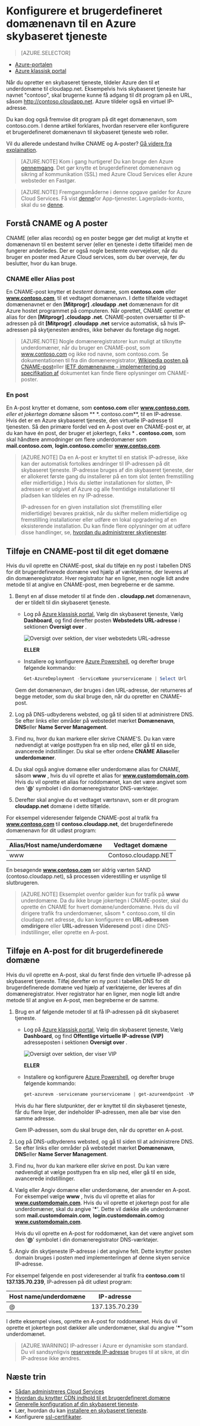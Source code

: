<properties
    pageTitle="Konfigurere et brugerdefineret domænenavn i Cloud Services | Microsoft Azure"
    description="Lær at fremvise din Azure-program eller dine data på et brugerdefineret domæne ved at konfigurere DNS-indstillinger."
    services="cloud-services"
    documentationCenter=".net"
    authors="Thraka"
    manager="timlt"
    editor=""/>

<tags
    ms.service="cloud-services"
    ms.workload="tbd"
    ms.tgt_pltfrm="na"
    ms.devlang="na"
    ms.topic="article"
    ms.date="08/10/2016"
    ms.author="adegeo"/>

# <a name="configuring-a-custom-domain-name-for-an-azure-cloud-service"></a>Konfigurere et brugerdefineret domænenavn til en Azure skybaseret tjeneste

> [AZURE.SELECTOR]
- [Azure-portalen](cloud-services-custom-domain-name-portal.md)
- [Azure klassisk portal](cloud-services-custom-domain-name.md)


Når du opretter en skybaseret tjeneste, tildeler Azure den til et underdomæne til cloudapp.net. Eksempelvis hvis skybaseret tjeneste har navnet "contoso", skal brugerne kunne få adgang til dit program på en URL, såsom http://contoso.cloudapp.net. Azure tildeler også en virtuel IP-adresse.

Du kan dog også fremvise dit program på dit eget domænenavn, som contoso.com. I denne artikel forklares, hvordan reservere eller konfigurere et brugerdefineret domænenavn til skybaseret tjeneste web roller.

Vil du allerede undestand hvilke CNAME og A-poster? [Gå videre fra explaination](#add-a-cname-record-for-your-custom-domain).

> [AZURE.NOTE]
> Kom i gang hurtigere! Du kan bruge den Azure [gennemgang](http://support.microsoft.com/kb/2990804). Det gør knytte et brugerdefineret domænenavn og sikring af kommunikation (SSL) med Azure Cloud Services eller Azure websteder en Fastgør.

<p/>

> [AZURE.NOTE]
> Fremgangsmåderne i denne opgave gælder for Azure Cloud Services. Få vist [denne](../app-service-web/web-sites-custom-domain-name.md)for App-tjenester. Lagerplads-konto, skal du se [denne](../storage/storage-custom-domain-name.md).


## <a name="understand-cname-and-a-records"></a>Forstå CNAME og A poster

CNAME (eller alias records) og en poster begge gør det muligt at knytte et domænenavn til en bestemt server (eller en tjeneste i dette tilfælde) men de fungerer anderledes. Der er også nogle bestemte overvejelser, når du bruger en poster med Azure Cloud services, som du bør overveje, før du beslutter, hvor du kan bruge.

### <a name="cname-or-alias-record"></a>CNAME eller Alias post

En CNAME-post knytter et *bestemt* domæne, som **contoso.com** eller **www.contoso.com**, til et vedtaget domænenavn. I dette tilfælde vedtaget domænenavnet er den **[Mitprogr] .cloudapp .net** domænenavn for dit Azure hostet programmet på computeren. Når oprettet, CNAME opretter et alias for den **[Mitprogr] .cloudapp .net**. CNAME-posten oversætter til IP-adressen på dit **[Mitprogr] .cloudapp .net** service automatisk, så hvis IP-adressen på skytjenesten ændres, ikke behøver du foretage dig noget.

> [AZURE.NOTE]
> Nogle domæneregistratorer kun muligt at tilknytte underdomæner, når du bruger en CNAME-post, som www.contoso.com og ikke rod navne, som contoso.com. Se dokumentationen til fra din domæneregistrator, [Wikipedia posten på CNAME-post](http://en.wikipedia.org/wiki/CNAME_record)eller [IETF domænenavne - implementering og specifikation af](http://tools.ietf.org/html/rfc1035) dokumentet kan finde flere oplysninger om CNAME-poster.

### <a name="a-record"></a>En post

En A-post knytter et domæne, som **contoso.com** eller **www.contoso.com**, *eller et jokertegn domæne* såsom ** \*. contoso.com**, til en IP-adresse. Hvis det er en Azure skybaseret tjeneste, den virtuelle IP-adresse til tjenesten. Så den primære fordel ved en A-post over en CNAME-post er, at du kan have én post, der bruger et jokertegn, f.eks \* **. contoso.com**, som skal håndtere anmodninger om flere underdomæner som **mail.contoso.com**, **login.contoso.com**eller **www.contso.com**.

> [AZURE.NOTE]
> Da en A-post er knyttet til en statisk IP-adresse, ikke kan der automatisk fortolkes ændringer til IP-adressen på dit skybaseret tjeneste. IP-adresse bruges af din skybaseret tjeneste, der er allokeret første gang du installerer på en tom slot (enten fremstilling eller midlertidige.) Hvis du sletter installationen for slotten, IP-adressen er udgivet af Azure og alle fremtidige installationer til pladsen kan tildeles en ny IP-adresse.
>
> IP-adressen for en given installation slot (fremstilling eller midlertidige) bevares praktisk, når du skifter mellem midlertidige og fremstilling installationer eller udføre en lokal opgradering af en eksisterende installation. Du kan finde flere oplysninger om at udføre disse handlinger, se, [hvordan du administrerer skytjenester](cloud-services-how-to-manage.md).


## <a name="add-a-cname-record-for-your-custom-domain"></a>Tilføje en CNAME-post til dit eget domæne

Hvis du vil oprette en CNAME-post, skal du tilføje en ny post i tabellen DNS for dit brugerdefinerede domæne ved hjælp af værktøjerne, der leveres af din domæneregistrator. Hver registrator har en ligner, men nogle lidt andre metode til at angive en CNAME-post, men begreberne er de samme.

1. Benyt en af disse metoder til at finde den **. cloudapp.net** domænenavn, der er tildelt til din skybaseret tjeneste.

    * Log på [Azure klassisk portal], Vælg din skybaseret tjeneste, Vælg **Dashboard**, og find derefter posten **Webstedets URL-adresse** i sektionen **Oversigt over** .
    
        ![Oversigt over sektion, der viser webstedets URL-adresse][csurl]
    
        **ELLER**  
    
    * Installere og konfigurere [Azure Powershell](../powershell-install-configure.md), og derefter bruge følgende kommando:
        
        ```powershell
        Get-AzureDeployment -ServiceName yourservicename | Select Url
        ```
    
    Gem det domænenavn, der bruges i den URL-adresse, der returneres af begge metoder, som du skal bruge den, når du opretter en CNAME-post.

1.  Log på DNS-udbyderens websted, og gå til siden til at administrere DNS. Se efter links eller områder på webstedet mærket **Domænenavn**, **DNS**eller **Name Server Management**.

2.  Find nu, hvor du kan markere eller skrive CNAME'S. Du kan være nødvendigt at vælge posttypen fra en slip ned, eller gå til en side, avancerede indstillinger. Du skal se efter ordene **CNAME** **Alias**eller **underdomæner**.

3.  Du skal også angive domæne eller underdomæne alias for CNAME, såsom **www** , hvis du vil oprette et alias for **www.customdomain.com**. Hvis du vil oprette et alias for roddomænet, kan det være angivet som den '**@**' symbolet i din domæneregistrator DNS-værktøjer.

4. Derefter skal angive du et vedtaget værtsnavn, som er dit program **cloudapp.net** domæne i dette tilfælde.

For eksempel videresender følgende CNAME-post al trafik fra **www.contoso.com** til **contoso.cloudapp.net**, det brugerdefinerede domænenavn for dit udløst program:

| Alias/Host name/underdomæne | Vedtaget domæne     |
| ------------------------- | -------------------- |
| www                       | Contoso.cloudapp.NET |

En besøgende **www.contoso.com** ser aldrig værten SAND (contoso.cloudapp.net), så processen viderestilling er usynlige til slutbrugeren.

> [AZURE.NOTE]
> Eksemplet ovenfor gælder kun for trafik på **www** underdomæne. Da du ikke bruge jokertegn i CNAME-poster, skal du oprette én CNAME for hvert domæne/underdomæne. Hvis du vil dirigere trafik fra underdomæner, såsom \*. contoso.com, til din cloudapp.net adresse, du kan konfigurere en **URL-adressen omdirigere** eller **URL-adressen Videresend** post i dine DNS-indstillinger, eller oprette en A-post.


## <a name="add-an-a-record-for-your-custom-domain"></a>Tilføje en A-post for dit brugerdefinerede domæne

Hvis du vil oprette en A-post, skal du først finde den virtuelle IP-adresse på skybaseret tjeneste. Tilføj derefter en ny post i tabellen DNS for dit brugerdefinerede domæne ved hjælp af værktøjerne, der leveres af din domæneregistrator. Hver registrator har en ligner, men nogle lidt andre metode til at angive en A-post, men begreberne er de samme.

1. Brug en af følgende metoder til at få IP-adressen på dit skybaseret tjeneste.
    
    * Log på [Azure klassisk portal], Vælg din skybaseret tjeneste, Vælg **Dashboard**, og find **Offentlige virtuelle IP-adresse (VIP)** adresseposten i sektionen **Oversigt over** .
    
        ![Oversigt over sektion, der viser VIP][vip]
    
        **ELLER**  
    
    * Installere og konfigurere [Azure Powershell](../powershell-install-configure.md), og derefter bruge følgende kommando:
    
        ```powershell
        get-azurevm -servicename yourservicename | get-azureendpoint -VM {$_.VM} | select Vip
        ```
    
    Hvis du har flere slutpunkter, der er knyttet til din skybaseret tjeneste, får du flere linjer, der indeholder IP-adressen, men alle bør vise den samme adresse.
    
    Gem IP-adressen, som du skal bruge den, når du opretter en A-post.

1.  Log på DNS-udbyderens websted, og gå til siden til at administrere DNS. Se efter links eller områder på webstedet mærket **Domænenavn**, **DNS**eller **Name Server Management**.

2.  Find nu, hvor du kan markere eller skrive en post. Du kan være nødvendigt at vælge posttypen fra en slip ned, eller gå til en side, avancerede indstillinger.

3. Vælg eller Angiv domæne eller underdomæne, der anvender en A-post. For eksempel vælge **www** , hvis du vil oprette et alias for **www.customdomain.com**. Hvis du vil oprette et jokertegn post for alle underdomæner, skal du angive '__*__'. Dette vil dække alle underdomæner som **mail.customdomain.com**, **login.customdomain.com**og **www.customdomain.com**.

    Hvis du vil oprette en A-post for roddomænet, kan det være angivet som den '**@**' symbolet i din domæneregistrator DNS-værktøjer.

4. Angiv din skytjeneste IP-adresse i det angivne felt. Dette knytter posten domain bruges i posten med implementeringen af denne skyen service IP-adresse.

For eksempel følgende en post videresender al trafik fra **contoso.com** til **137.135.70.239**, IP-adressen på dit udløst program:

| Host name/underdomæne | IP-adresse     |
| ------------------- | -------------- |
| @                   | 137.135.70.239 |



I dette eksempel vises, oprette en A-post for roddomænet. Hvis du vil oprette et jokertegn post dækker alle underdomæner, skal du angive '__*__"som underdomænet.

>[AZURE.WARNING]
>IP-adresser i Azure er dynamiske som standard. Du vil sandsynligvis [reserverede IP-adresse](../virtual-network/virtual-networks-reserved-public-ip.md) bruges til at sikre, at din IP-adresse ikke ændres.

## <a name="next-steps"></a>Næste trin

* [Sådan administreres Cloud Services](cloud-services-how-to-manage.md)
* [Hvordan du knytter CDN indhold til et brugerdefineret domæne](../cdn/cdn-map-content-to-custom-domain.md)
* [Generelle konfiguration af din skybaseret tjeneste](cloud-services-how-to-configure.md).
* Lær, hvordan du kan [installere en skybaseret tjeneste](cloud-services-how-to-create-deploy.md).
* Konfigurere [ssl-certifikater](cloud-services-configure-ssl-certificate.md).




[Expose Your Application on a Custom Domain]: #access-app
[Add a CNAME Record for Your Custom Domain]: #add-cname
[Expose Your Data on a Custom Domain]: #access-data
[VIP swaps]: http://msdn.microsoft.com/library/ee517253.aspx
[Create a CNAME record that associates the subdomain with the storage account]: #create-cname
[Azure klassisk portal]: https://manage.windowsazure.com
[Validate Custom Domain dialog box]: http://i.msdn.microsoft.com/dynimg/IC544437.jpg
[vip]: ./media/cloud-services-custom-domain-name/csvip.png
[csurl]: ./media/cloud-services-custom-domain-name/csurl.png
 